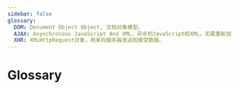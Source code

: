 ```yaml
---
sidebar: false
glossary:
  DOM: Document Object Object, 文档对象模型。
  AJAX: Asynchronous JavaScript And XML，异步的JavaScript和XML。无需重新加载页面的情况下发送请求给服务器，接受并使用从服务器发来的数据。
  XHR: XMLHttpRequest对象，用来向服务器发送和接受数据。
---
```


# Glossary

<Glossary :terms="$frontmatter.glossary"/>
